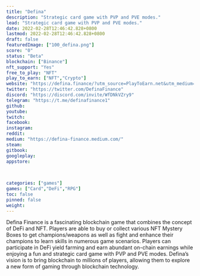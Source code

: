 ```yaml
---
title: "Defina"
description: "Strategic card game with PVP and PVE modes."
lead: "Strategic card game with PVP and PVE modes."
date: 2022-02-28T12:46:42.828+0800
lastmod: 2022-02-28T12:46:42.828+0800
draft: false
featuredImage: ["100_defina.png"]
score: "0"
status: "Beta"
blockchain: ["Binance"]
nft_support: "Yes"
free_to_play: "NFT"
play_to_earn: ["NFT","Crypto"]
website: "https://defina.finance/?utm_source=PlayToEarn.net&utm_medium=organic&utm_campaign=gamepage"
twitter: "https://twitter.com/DefinaFinance"
discord: "https://discord.com/invite/WfDNkVZry9"
telegram: "https://t.me/definafinance1"
github: 
youtube: 
twitch: 
facebook: 
instagram: 
reddit: 
medium: "https://defina-finance.medium.com/"
steam: 
gitbook: 
googleplay: 
appstore: 

  
    
categories: ["games"]
games: ["Card","DeFi","RPG"]
toc: false
pinned: false
weight: 
---
```

Defina Finance is a fascinating blockchain game that combines the concept of DeFi and NFT. Players are able to buy or collect various NFT Mystery Boxes to get champions/weapons as well as fight and enhance their champions to learn skills in numerous game scenarios. Players can participate in DeFi yield farming and earn abundant on-chain earnings while enjoying a fun and strategic card game with PVP and PVE modes. Defina’s vision is to bring blockchain to millions of players, allowing them to explore a new form of gaming through blockchain technology.